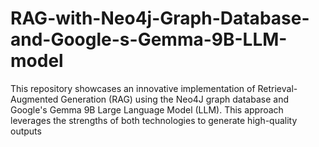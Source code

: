 # RAG-with-Neo4j-Graph-Database-and-Google-s-Gemma-9B-LLM-model
This repository showcases an innovative implementation of Retrieval-Augmented Generation (RAG) using the Neo4J graph database and Google's Gemma 9B Large Language Model (LLM). This approach leverages the strengths of both technologies to generate high-quality outputs
